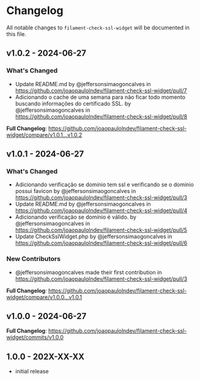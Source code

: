 # Changelog

All notable changes to `filament-check-ssl-widget` will be documented in this file.

## v1.0.2 - 2024-06-27

### What's Changed

* Update README.md by @jeffersonsimaogoncalves in https://github.com/joaopaulolndev/filament-check-ssl-widget/pull/7
* Adicionando o cache de uma semana para não ficar todo momento buscando informações do certificado SSL. by @jeffersonsimaogoncalves in https://github.com/joaopaulolndev/filament-check-ssl-widget/pull/8

**Full Changelog**: https://github.com/joaopaulolndev/filament-check-ssl-widget/compare/v1.0.1...v1.0.2

## v1.0.1 - 2024-06-27

### What's Changed

* Adicionando verificação se dominio tem ssl e verificando se o dominio possui favicon by @jeffersonsimaogoncalves in https://github.com/joaopaulolndev/filament-check-ssl-widget/pull/3
* Update README.md by @jeffersonsimaogoncalves in https://github.com/joaopaulolndev/filament-check-ssl-widget/pull/4
* Adicionando verificação se domínio é válido. by @jeffersonsimaogoncalves in https://github.com/joaopaulolndev/filament-check-ssl-widget/pull/5
* Update CheckSslWidget.php by @jeffersonsimaogoncalves in https://github.com/joaopaulolndev/filament-check-ssl-widget/pull/6

### New Contributors

* @jeffersonsimaogoncalves made their first contribution in https://github.com/joaopaulolndev/filament-check-ssl-widget/pull/3

**Full Changelog**: https://github.com/joaopaulolndev/filament-check-ssl-widget/compare/v1.0.0...v1.0.1

## v1.0.0 - 2024-06-27

**Full Changelog**: https://github.com/joaopaulolndev/filament-check-ssl-widget/commits/v1.0.0

## 1.0.0 - 202X-XX-XX

- initial release
